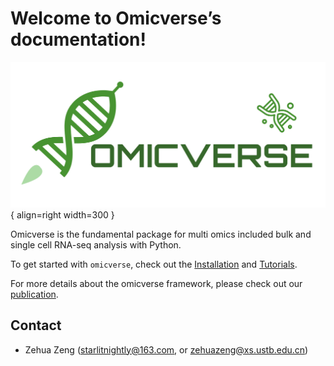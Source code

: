 # Welcome to Omicverse’s documentation!


<div class="result" markdown>

![Image title](img/logo.png){ align=right width=300 }

Omicverse is the fundamental package for multi omics included bulk and single cell RNA-seq analysis with Python.

To get started with `omicverse`, check out the [Installation](Installation_guild) and [Tutorials](Tutorial).

For more details about the omicverse framework, please check out our [publication](https://www.biorxiv.org/content/10.1101/2023.06.06.543913v1).

</div>



<div class="Contact" markdown>

## Contact

- Zehua Zeng ([starlitnightly@163.com](mailto:starlitnightly@163.com), or [zehuazeng@xs.ustb.edu.cn](mailto:zehuazeng@xs.ustb.edu.cn))

</div>
